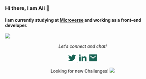 <br>

### Hi there, I am Ali 👋 

####  I am currently studying at [Microverse](https://www.microverse.org/?grsf=04r25h) and working as a front-end developer.<br>
  
  

<img width="500" src="![Ali's GitHub stats](https://github-readme-stats.vercel.app/api?username=ali-0111&show_icons=true&theme=radical)">
<br>

<!-- Visitors https://github.com/jwenjian/visitor-badge -->


<p align="center">
<i>Let's connect and chat!</i>

<p align="center">
 <a href="https://twitter.com/qurban_safari" alt="Twitter">
  <img width="30px"  src="./img/twitter.svg">
 </a>
 <a href="https://www.linkedin.com/in/ali-safari-695214202/" alt="Linkedin">
  <img width="30px" src="./img/linked.svg">
 </a>
 <a href="https://ali-0111.github.io/Microverse_Portfolio/" alt="MyProfile">
  <img width="30px"  src="./img/mail.svg">
 </a>

 </p>
</p>
  
<p align="center"> 
  Looking for new Challenges!
  <img src="./img/dino.gig">
</p>






